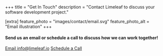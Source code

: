 +++
title = "Get In Touch"
description = "Contact Limeleaf to discuss your software development project."

[extra]
feature_photo = "images/contact/email.svg"
feature_photo_alt = "Email illustration"
+++

#### Send us an email or schedule a call to discuss how we can work together!

<a role="button" href="mailto:info@limeleaf.io" title="Limeleaf email">Email info@limeleaf.io</a>
<a role="button" href="https://calendly.com/limeleaf/30min" title="Limeleaf Calendly">Schedule a Call</a>

